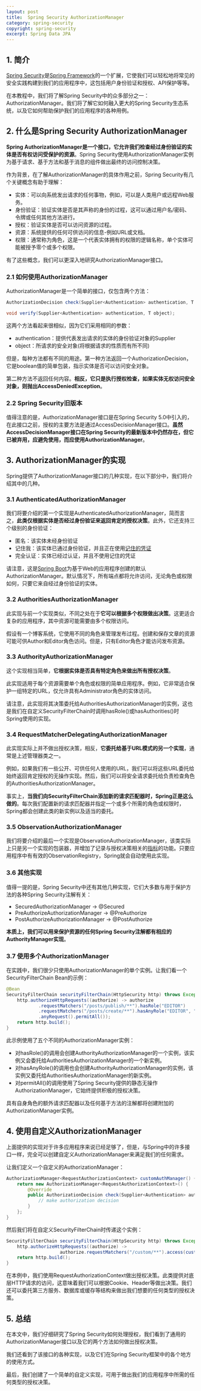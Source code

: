 ```yaml
---
layout: post
title:  Spring Security AuthorizationManager
category: spring-security
copyright: spring-security
excerpt: Spring Data JPA
---
```


## 1. 简介

[Spring Security](https://www.baeldung.com/security-spring)是[Spring Framework](https://www.baeldung.com/spring-tutorial)的一个扩展，它使我们可以轻松地将常见的安全实践构建到我们的应用程序中，这包括用户身份验证和授权、API保护等等。

在本教程中，我们将了解Spring Security中的众多部分之一：AuthorizationManager。我们将了解它如何融入更大的Spring Security生态系统，以及它如何帮助保护我们的应用程序的各种用例。

## 2. 什么是Spring Security AuthorizationManager

**Spring AuthorizationManager是一个接口，它允许我们检查经过身份验证的实体是否有权访问受保护的资源**。Spring Security使用AuthorizationManager实例为基于请求、基于方法和基于消息的组件做出最终的访问控制决策。

作为背景，在了解AuthorizationManager的具体作用之前，Spring Security有几个关键概念有助于理解：

- 实体：可以向系统发出请求的任何事物，例如，可以是人类用户或远程Web服务。
- 身份验证：验证实体是否是其声称的身份的过程，这可以通过用户名/密码、令牌或任何其他方法进行。
- 授权：验证实体是否可以访问资源的过程。
- 资源：系统提供的任何可供访问的信息-例如URL或文档。
- 权限：通常称为角色，这是一个代表实体拥有的权限的逻辑名称，单个实体可能被授予零个或多个权限。

有了这些概念，我们可以更深入地研究AuthorizationManager接口。

### 2.1 如何使用AuthorizationManager

AuthorizationManager是一个简单的接口，仅包含两个方法：

```java
AuthorizationDecision check(Supplier<Authentication> authentication, T object);

void verify(Supplier<Authentication> authentication, T object);
```

这两个方法看起来很相似，因为它们采用相同的参数：

- authentication：提供代表发出请求的实体的身份验证对象的Supplier
- object：所请求的安全对象(将根据请求的性质而有所不同)

但是，每种方法都有不同的用途。第一种方法返回一个AuthorizationDecision，它是boolean值的简单包装，指示实体是否可以访问安全对象。

第二种方法不返回任何内容。**相反，它只是执行授权检查，如果实体无权访问安全对象，则抛出AccessDeniedException**。

### 2.2 Spring Security旧版本

值得注意的是，AuthorizationManager接口是在Spring Security 5.0中引入的，在此接口之前，授权的主要方法是通过AccessDecisionManager接口。**虽然AccessDecisionManager接口在Spring Security的最新版本中仍然存在，但它已被弃用，应避免使用，而应使用AuthorizationManager**。

## 3. AuthorizationManager的实现

Spring提供了AuthorizationManager接口的几种实现，在以下部分中，我们将介绍其中的几种。

### 3.1 AuthenticatedAuthorizationManager

我们将要介绍的第一个实现是AuthenticatedAuthorizationManager，简而言之，**此类仅根据实体是否经过身份验证来返回肯定的授权决策**。此外，它还支持三个级别的身份验证：

- 匿名：该实体未经身份验证
- 记住我：该实体已通过身份验证，并且正在使用[记住的凭证](https://www.baeldung.com/spring-security-remember-me)
- 完全认证：实体已经过认证，并且不使用记住的凭证

请注意，这是[Spring Boot](https://www.baeldung.com/spring-boot)为基于Web的应用程序创建的默认AuthorizationManager。默认情况下，所有端点都将允许访问，无论角色或权限如何，只要它来自经过身份验证的实体。

### 3.2 AuthoritiesAuthorizationManager

此实现与前一个实现类似，不同之处在于**它可以根据多个权限做出决策**。这更适合复杂的应用程序，其中资源可能需要由多个权限访问。

假设有一个博客系统，它使用不同的角色来管理发布过程。创建和保存文章的资源可能可供Author和Editor角色访问。但是，只有Editor角色才能访问发布资源。

### 3.3 AuthorityAuthorizationManager

这个实现相当简单，**它根据实体是否具有特定角色来做出所有授权决策**。

此实现适用于每个资源需要单个角色或权限的简单应用程序。例如，它非常适合保护一组特定的URL，仅允许具有Administrator角色的实体访问。

请注意，此实现将其决策委托给AuthoritiesAuthorizationManager的实例，这也是我们在自定义SecurityFilterChain时调用hasRole()或hasAuthorities()时Spring使用的实现。

### 3.4 RequestMatcherDelegatingAuthorizationManager

此实现实际上并不做出授权决策，相反，**它委托给基于URL模式的另一个实现**，通常是上述管理器类之一。

例如，如果我们有一些公开、可供任何人使用的URL，我们可以将这些URL委托给始终返回肯定授权的无操作实现。然后，我们可以将安全请求委托给负责检查角色的AuthoritiesAuthorizationManager。

事实上，**当我们向SecurityFilterChain添加新的请求匹配器时，Spring正是这么做的**。每次我们配置新的请求匹配器并指定一个或多个所需的角色或权限时，Spring都会创建此类的新实例以及适当的委托。

### 3.5 ObservationAuthorizationManager

我们将要介绍的最后一个实现是ObservationAuthorizationManager，该类实际上只是另一个实现的包装器，并增加了记录与授权决策相关的[指标](https://www.baeldung.com/dropwizard-metrics)的功能。只要应用程序中有有效的ObservationRegistry，Spring就会自动使用此实现。

### 3.6 其他实现

值得一提的是，Spring Security中还有其他几种实现，它们大多数与用于保护方法的各种Spring Security注解有关：

- SecuredAuthorizationManager -> @Secured
- PreAuthorizeAuthorizationManager -> @PreAuthorize
- PostAuthorizeAuthorizationManager -> @PostAuthorize

**本质上，我们可以用来保护资源的任何Spring Security注解都有相应的AuthorityManager实现**。

### 3.7 使用多个AuthorizationManager

在实践中，我们很少只使用AuthorizationManager的单个实例。让我们看一个SecurityFilterChain Bean的示例：

```java
@Bean
SecurityFilterChain securityFilterChain(HttpSecurity http) throws Exception {
    http.authorizeHttpRequests((authorize) -> authorize
            .requestMatchers("/posts/publish/**").hasRole("EDITOR")
            .requestMatchers("/posts/create/**").hasAnyRole("EDITOR", "AUTHOR")
            .anyRequest().permitAll());
    return http.build();
}
```

此示例使用了五个不同的AuthorizationManager实例：

- 对hasRole()的调用会创建AuthorityAuthorizationManager的一个实例，该实例又会委托给AuthoritiesAuthorizationManager的一个新实例。
- 对hasAnyRole()的调用也会创建AuthorityAuthorizationManager的实例，该实例又委托给AuthoritiesAuthorizationManager的新实例。
- 对permitAll()的调用使用了Spring Security提供的静态无操作AuthorizationManager，它始终提供积极的授权决策。

具有自身角色的额外请求匹配器以及任何基于方法的注解都将创建附加的AuthorizationManager实例。

## 4. 使用自定义AuthorizationManager

上面提供的实现对于许多应用程序来说已经足够了，但是，与Spring中的许多接口一样，完全可以创建自定义AuthorizationManager来满足我们的任何需求。

让我们定义一个自定义的AuthorizationManager：

```java
AuthorizationManager<RequestAuthorizationContext> customAuthManager() {
    return new AuthorizationManager<RequestAuthorizationContext>() {
        @Override
        public AuthorizationDecision check(Supplier<Authentication> authentication, RequestAuthorizationContext object) {
            // make authorization decision
        }
    };
}
```

然后我们将在自定义SecurityFilterChain时传递这个实例：

```java
SecurityFilterChain securityFilterChain(HttpSecurity http) throws Exception {
    http.authorizeHttpRequests((authorize) ->
                    authorize.requestMatchers("/custom/**").access(customAuthManager())
    return http.build();
}
```

在本例中，我们使用RequestAuthorizationContext做出授权决策。此类提供对底层HTTP请求的访问，这意味着我们可以根据Cookie、Header等做出决策。我们还可以委托第三方服务、数据库或缓存等结构来做出我们想要的任何类型的授权决策。

## 5. 总结

在本文中，我们仔细研究了Spring Security如何处理授权，我们看到了通用的AuthorizationManager接口以及它的两个方法如何做出授权决策。

我们还看到了该接口的各种实现，以及它们在Spring Security框架中的各个地方的使用方式。

最后，我们创建了一个简单的自定义实现，可用于做出我们的应用程序中所需的任何类型的授权决策。